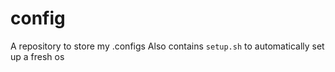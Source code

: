 # config
A repository to store my .configs
Also contains `setup.sh` to automatically set up a fresh os
